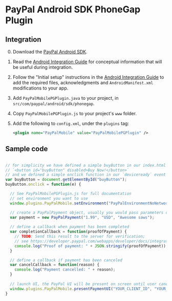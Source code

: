 # PayPal Android SDK PhoneGap Plugin


Integration
-----------
0. Download the [PayPal Android SDK](https://github.com/paypal/PayPal-Android-SDK).
1. Read the [Android Integration Guide](https://developer.paypal.com/webapps/developer/docs/integration/mobile/android-integration-guide/) for
   conceptual information that will be useful during integration.
2. Follow the "Initial setup" instructions in the [Android Integration Guide](https://developer.paypal.com/webapps/developer/docs/integration/mobile/android-integration-guide/) to add the
   required files, acknowledgments and `AndroidManifest.xml` modifications to your app.
3. Add `PayPalMobilePGPlugin.java` to your project, in `src/com/paypal/android/sdk/phonegap`.
4. Copy `PayPalMobilePGPlugin.js` to your project's `www` folder.
5. Add the following to `config.xml`, under the `plugins` tag:
    
    ```xml
    <plugin name="PayPalMobile" value="PayPalMobilePGPlugin" />
    ```

Sample code
-----------

```javascript

// for simplicity we have defined a simple buyButton in our index.html
// `<button id="buyButton" disabled>Buy Now!</button>`
// and we defined a simple onclick function in our `deviceready` event
var buyButton = document.getElementById("buyButton");
buyButton.onclick = function(e) {

  // See PayPalMobilePGPlugin.js for full documentation
  // set environment you want to use
  window.plugins.PayPalMobile.setEnvironment("PayPalEnvironmentNoNetwork");

  // create a PayPalPayment object, usually you would pass parameters dynamically
  var payment = new PayPalPayment("1.99", "USD", "Awesome saws");
  
  // define a callback when payment has been completed
  var completionCallback = function(proofOfPayment) {
    // TODO: Send this result to the server for verification;
    // see https://developer.paypal.com/webapps/developer/docs/integration/mobile/verify-mobile-payment/ for details.
    console.log("Proof of payment: " + JSON.stringify(proofOfPayment));
  }

  // define a callback if payment has been canceled
  var cancelCallback = function(reason) {
    console.log("Payment cancelled: " + reason);
  }
  
  // launch UI, the PayPal UI will be present on screen until user cancels it or payment completed
  window.plugins.PayPalMobile.presentPaymentUI("YOUR_CLIENT_ID", "YOUR_PAYPAL_EMAIL_ADDRESS", "someuser@somedomain.com", payment, completionCallback, cancelCallback);
}
```
